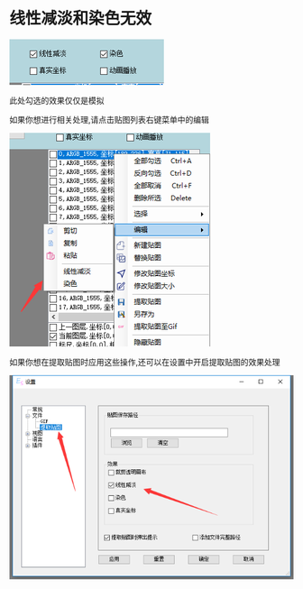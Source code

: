 # 线性减淡和染色无效

![](../../images/faq-effect-invalid.png)

此处勾选的效果仅仅是模拟

如果你想进行相关处理,请点击贴图列表右键菜单中的编辑

![](../../images/faq-edit.png)

如果你想在提取贴图时应用这些操作,还可以在设置中开启提取贴图的效果处理

![](../../images/faq-save-sprite.png)

